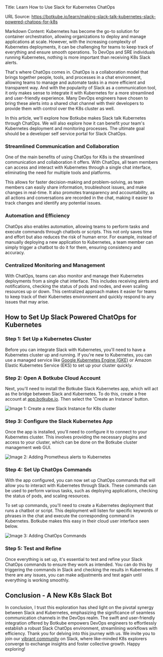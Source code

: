 Title: Learn How to Use Slack for Kubernetes ChatOps

URL Source: https://botkube.io/learn/making-slack-talk-kubernetes-slack-powered-chatops-for-k8s

Markdown Content:
Kubernetes has become the go-to solution for container orchestration, allowing organizations to deploy and manage applications at scale. However, with the increasing complexity of Kubernetes deployments, it can be challenging for teams to keep track of everything and ensure smooth operations. To DevOps and SRE individuals running Kubernetes, nothing is more important than receiving K8s Slack alerts.

That's where ChatOps comes in. ChatOps is a collaboration model that brings together people, tools, and processes in a chat environment, allowing teams to manage and automate tasks in a more efficient and transparent way. And with the popularity of Slack as a communication tool, it only makes sense to integrate it with Kubernetes for a more streamlined and user-friendly experience. Many DevOps engineers have chosen to bring these alerts into a shared chat channel with their developers to provide them with control over the K8s cluster as well.

In this article, we'll explore how Botkube makes Slack talk Kubernetes through ChatOps. We will also explore how it can benefit your team's Kubernetes deployment and monitoring processes. The ultimate goal should be a developer self service portal for Slack ChatOps.

### **Streamlined Communication and Collaboration**

One of the main benefits of using ChatOps for K8s is the streamlined communication and collaboration it offers. With ChatOps, all team members can access and interact with Kubernetes through a single chat interface, eliminating the need for multiple tools and platforms.

This allows for faster decision-making and problem-solving, as team members can easily share information, troubleshoot issues, and make changes in real-time. It also promotes transparency and accountability, as all actions and conversations are recorded in the chat, making it easier to track changes and identify any potential issues.

### **Automation and Efficiency**

ChatOps also enables automation, allowing teams to perform tasks and execute commands through chatbots or scripts. This not only saves time and effort but also reduces the risk of human error. For example, instead of manually deploying a new application to Kubernetes, a team member can simply trigger a chatbot to do it for them, ensuring consistency and accuracy.

### **Centralized Monitoring and Management**

With ChatOps, teams can also monitor and manage their Kubernetes deployments from a single chat interface. This includes receiving alerts and notifications, checking the status of pods and nodes, and even scaling resources up or down. This centralized approach makes it easier for teams to keep track of their Kubernetes environment and quickly respond to any issues that may arise.

**How to Set Up Slack Powered ChatOps for Kubernetes**
------------------------------------------------------

### **Step 1: Set Up a Kubernetes Cluster**

Before you can integrate Slack with Kubernetes, you'll need to have a Kubernetes cluster up and running. If you're new to Kubernetes, you can use a managed service like [Google Kubernetes Engine (GKE)](https://cloud.google.com/kubernetes-engine) or Amazon Elastic Kubernetes Service (EKS) to set up your cluster quickly.

### **Step 2: Open A Botkube Cloud Account**

Next, you'll need to install the Botkube Slack Kubernetes app, which will act as the bridge between Slack and Kubernetes. To do this, create a free account at [app.botkube.io](http://docs.google.com/app.botkube.io). Then select the 'Create an Instance' button.

![Image 1: Create a new Slack Instance for K8s cluster](https://cdn.prod.website-files.com/634fabb21508d6c9db9bc46f/655bb2eb3f0a2c0e4740dc59_7VGa3a5lV6LYmuS74DUTOp8xAdAmOsbWbj5NBsGiWkx8fr7XoP5XmsLmKsLlv3ZOM6_8ebrp_bguWThWb4RvM0u6Nfj_lF-e6MiKe7FqK5PgjkQSEMtbs16Z81jideuD1sdqaI7kUUdZNgieMLmiR27hxzY9QQlNr4dalENTZBXUCtJ6uAXXQUqLXS8Izw.png)

### **Step 3: Configure the Slack Kubernetes App**

Once the app is installed, you'll need to configure it to connect to your Kubernetes cluster. This involves providing the necessary plugins and access to your cluster, which can be done on the Botkube cluster management web GUI.

![Image 2: Adding Prometheus alerts to Kubernetes](https://cdn.prod.website-files.com/634fabb21508d6c9db9bc46f/655bb2eb4e91433fcda304d7_s8PJ96D0QQC8bPZApPzf3SqM3RUUyBALccY1kOTf1yjTW-R5xmRd10FxaIKtGtC9fpjLj3WJ5FIMt_JRNo_DM9PMERTruFcJ9Ppd6JB4q8OdQXfWZ8l0CqcxOUhxy-O-3qY_ZD0893VnDdiyZb8P_yyrMHytznyMwXqCJAuKolGKAME66JewgxqEzxwL4Q.png)

### **Step 4: Set Up ChatOps Commands**

With the app configured, you can now set up ChatOps commands that will allow you to interact with Kubernetes through Slack. These commands can be used to perform various tasks, such as deploying applications, checking the status of pods, and scaling resources.

To set up commands, you'll need to create a Kubernetes deployment that runs a chatbot or script. This deployment will listen for specific keywords or phrases in the chat and execute the corresponding command in Kubernetes. Botkube makes this easy in their cloud user interface seen below.

![Image 3: Adding ChatOps Commands](https://cdn.prod.website-files.com/634fabb21508d6c9db9bc46f/655bb2eb58ada6d8c5353bc9_fCRsNS2AUCBZ6K2M-NtCZk7mKySsJs-lGK4IoFOWXYBNSva_zrw2TkWhz9zT0y8rJGcoYmXqbF-henIjKRIb6nx2GgszKKxBn_hQhK3vLLAlujFfkTwUk6PFGiwTACtqrqS6SvY27ZVn1cLGtDQbwMfva6O_MmTLDBPTDdp0Kfj6CcYFJ4lJw8Bg5Na0lQ.png)

### **Step 5: Test and Refine**

Once everything is set up, it's essential to test and refine your Slack ChatOps commands to ensure they work as intended. You can do this by triggering the commands in Slack and checking the results in Kubernetes. If there are any issues, you can make adjustments and test again until everything is working smoothly.

**Conclusion - A New K8s Slack Bot**
------------------------------------

In conclusion, I trust this exploration has shed light on the pivotal synergy between Slack and Kubernetes, emphasizing the significance of seamless communication channels in the DevOps realm. The swift and user-friendly integration offered by Botkube empowers DevOps engineers to effortlessly establish a robust Slack ChatOps environment, streamlining workflows with efficiency. Thank you for delving into this journey with us. We invite you to join our [vibrant community](https://join.botkube.io/) on Slack, where like-minded K8s explorers converge to exchange insights and foster collective growth. Happy exploring!
